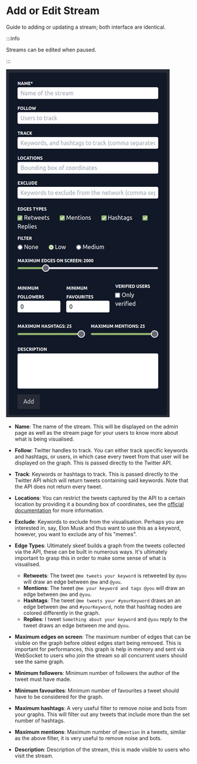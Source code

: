 # Add or Edit Stream

Guide to adding or updating a stream; both interface
are identical.

:::info

Streams can be edited when paused.

:::

![Add or update a stream](../static/img/stream.png)

- __Name__: The name of the stream. 
This will be displayed on the admin page as well as the stream
page for your users to know more about what is being visualised.
- __Follow__: Twitter handles to track.
You can either track specific keywords and hashtags, or users,
in which case every tweet from that user will be displayed on the 
graph. This is passed directly to the Twitter API.
- __Track__: Keywords or hashtags to track. 
This is passed directly to the Twitter API which will return
tweets containing said keywords. Note that the API does not 
return every tweet.
- __Locations__: You can restrict the tweets captured by the 
API to a certain location by providing it a bounding box of
coordinates, see the 
[official documentation](https://developer.twitter.com/en/docs/twitter-api/v1/tweets/filter-realtime/guides/basic-stream-parameters#locations)
for more information.
- __Exclude__: Keywords to exclude from the visualisation.
Perhaps you are interested in, say, Elon Musk and thus want to use this
as a keyword, however, you want to exclude any of his "memes".
- __Edge Types__: Ultimately skeef builds a graph from the tweets
collected via the API, these can be built in numerous ways.
It's ultimately important to grasp this in order to make some
sense of what is visualised.

  - __Retweets__: The tweet `@me tweets your keyword` is retweeted by 
    `@you` will draw an edge between `@me` and `@you`.
  - __Mentions__: The tweet `@me your keyword and tags @you` will draw
    an edge between `@me` and `@you`.
  - __Hashtags__: The tweet `@me tweets your #yourKeyword` draws an
    an edge between `@me` and `#yourKeyword`, note that hashtag nodes
    are colored differently in the graph.
  - __Replies__: I tweet `Something about your keyword` and `@you` reply
    to the tweet draws an edge between me and `@you`.

- __Maximum edges on screen__: The maximum number of edges that can
be visible on the graph before oldest edges start being removed. 
This is important for performances, this graph is help in memory
and sent via WebSocket to users who join the stream so all concurrent 
users should see the same graph.
- __Minimum followers__: Minimum number of followers the author of 
the tweet must have made.
- __Minimum favourites__: Minimum number of favourites a tweet should
have to be considered for the graph.
- __Maximum hashtags__: A very useful filter to remove noise and bots
from your graphs. This will filter out any tweets that include more than
the set number of hashtags.
- __Maximum mentions__: Maximum number of `@mention` in a tweets,
similar as the above filter, it is very useful to remove noise and bots.
- __Description__: Description of the stream, this is made visible
to users who visit the stream.
